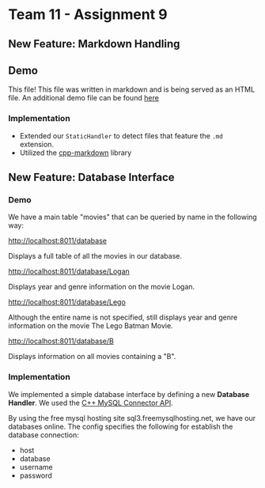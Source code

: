 # Team 11 - Assignment 9 

## New Feature: Markdown Handling

## Demo

This file! This file was written in markdown and is being served as an HTML file.
An additional demo file can be found [here](http://localhost:8011/static1/markdown.md)

### Implementation 

* Extended our `StaticHandler` to detect files that feature the `.md` extension. 
* Utilized the [cpp-markdown](https://sourceforge.net/projects/cpp-markdown/) library

## New Feature: Database Interface 

### Demo

We have a main table "movies" that can be queried by name in the following way:

[http://localhost:8011/database](localhost:8011/database)

Displays a full table of all the movies in our database.

[http://localhost:8011/database/Logan](localhost:8011/database/Logan)

Displays year and genre information on the movie Logan.

[http://localhost:8011/database/Lego](localhost:8011/database/Lego)

Although the entire name is not specified, still displays year and genre information on the movie The Lego Batman Movie.

[http://localhost:8011/database/B](localhost:8011/database/B)

Displays information on all movies containing a "B".

### Implementation 
We implemented a simple database interface by defining a new **Database Handler**.
We used the [C++ MySQL Connector API](https://dev.mysql.com/doc/connector-cpp/en/).

By using the free mysql hosting site sql3.freemysqlhosting.net, we have our databases online.
The config specifies the following for establish the database connection:
* host
* database
* username
* password
